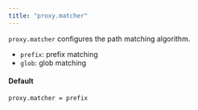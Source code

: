 ```yaml
---
title: "proxy.matcher"
---
```



`proxy.matcher` configures the path matching algorithm.

* `prefix`: prefix matching
* `glob`:  glob matching

#### Default

    proxy.matcher = prefix
